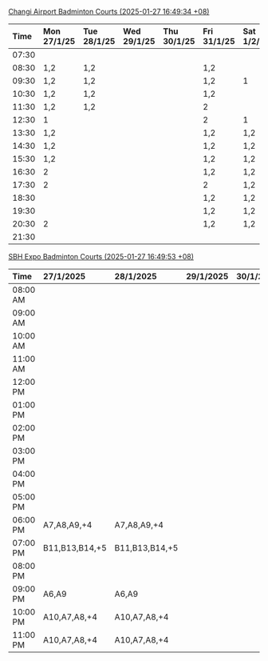 [Changi Airport Badminton Courts (2025-01-27 16:49:34 +08)](https://www.carc.org.sg/FacilityBooking.aspx)

| Time   | Mon 27/1/25   | Tue 28/1/25   | Wed 29/1/25   | Thu 30/1/25   | Fri 31/1/25   | Sat 1/2/25   | Sun 2/2/25   |
|:-------|:--------------|:--------------|:--------------|:--------------|:--------------|:-------------|:-------------|
| 07:30  |               |               |               |               |               |              |              |
| 08:30  | 1,2           | 1,2           |               |               | 1,2           |              |              |
| 09:30  | 1,2           | 1,2           |               |               | 1,2           | 1            |              |
| 10:30  | 1,2           | 1,2           |               |               | 1,2           |              |              |
| 11:30  | 1,2           | 1,2           |               |               | 2             |              |              |
| 12:30  | 1             |               |               |               | 2             | 1            |              |
| 13:30  | 1,2           |               |               |               | 1,2           | 1,2          |              |
| 14:30  | 1,2           |               |               |               | 1,2           | 1,2          |              |
| 15:30  | 1,2           |               |               |               | 1,2           | 1,2          | 2            |
| 16:30  | 2             |               |               |               | 1,2           | 1,2          |              |
| 17:30  | 2             |               |               |               | 2             | 1,2          | 1            |
| 18:30  |               |               |               |               | 1,2           | 1,2          | 1,2          |
| 19:30  |               |               |               |               | 1,2           | 1,2          | 1,2          |
| 20:30  | 2             |               |               |               | 1,2           | 1,2          | 1,2          |
| 21:30  |               |               |               |               |               |              |              |

[SBH Expo Badminton Courts (2025-01-27 16:49:53 +08)](https://singaporebadmintonhall.getomnify.com/widgets/O3MRKGBH359GA55KHMG1RD)

| Time     | 27/1/2025      | 28/1/2025      | 29/1/2025   | 30/1/2025   | 31/1/2025       | 1/2/2025        | 2/2/2025        |
|:---------|:---------------|:---------------|:------------|:------------|:----------------|:----------------|:----------------|
| 08:00 AM |                |                |             |             |                 | B20,B21,B22,+13 | B20,B21,B22,+8  |
| 09:00 AM |                |                |             |             |                 | B18,B21,B22,+12 | B20,B21         |
| 10:00 AM |                |                |             |             |                 | B17,B19,B21,+14 | B21             |
| 11:00 AM |                |                |             |             |                 | B17,B20,B21,+14 |                 |
| 12:00 PM |                |                |             |             |                 | B19,B21,B22,+19 | B14,B19,B20,+11 |
| 01:00 PM |                |                |             |             |                 | B19,B21,B22,+18 | B18,B19,B22,+10 |
| 02:00 PM |                |                |             |             |                 | B18,B20,B22,+13 | A10,B17,B22,+6  |
| 03:00 PM |                |                |             |             |                 | B18,B19,B20,+10 | A4,B20,B22      |
| 04:00 PM |                |                |             |             | B13,B15,B21,+2  | A10,B11,B21,+7  | B12,B13,B15,+3  |
| 05:00 PM |                |                |             |             | B14,B15,B21,+5  | A7,B15,B21,+4   | A10,A7,B20,+2   |
| 06:00 PM | A7,A8,A9,+4    | A7,A8,A9,+4    |             |             | B20,B21,B22,+10 | B15,B21,B22,+3  | B18,B20,B21,+2  |
| 07:00 PM | B11,B13,B14,+5 | B11,B13,B14,+5 |             |             | B19,B21,B22,+13 | B15,B21,B22,+1  | B19,B20,B21,+3  |
| 08:00 PM |                |                |             |             | B16,B17,B22,+9  | B19,B21,B22,+11 | B14,B15,B16,+10 |
| 09:00 PM | A6,A9          | A6,A9          |             |             | B17,B18,B22,+11 | B20,B21,B22,+9  | B14,B15,B22,+11 |
| 10:00 PM | A10,A7,A8,+4   | A10,A7,A8,+4   |             |             |                 | B20,B21,B22,+15 | B20,B21,B22,+18 |
| 11:00 PM | A10,A7,A8,+4   | A10,A7,A8,+4   |             |             |                 | B20,B21,B22,+18 | B20,B21,B22,+18 |
